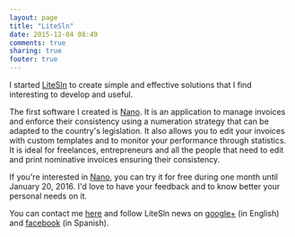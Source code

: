 ```yaml
---
layout: page
title: "LiteSln"
date: 2015-12-04 08:49
comments: true
sharing: true
footer: true
---
```


I started [LiteSln](http://litesln.com) to create simple and effective solutions that I find interesting to develop and useful.

The first software I created is [Nano](https://nano.litesln.com). It is an application to manage invoices and enforce their consistency using a numeration strategy that can be adapted to the country's legislation. It also allows you to edit your invoices with custom templates and to monitor your performance through statistics.  
It is ideal for freelances, entrepreneurs and all the people that need to edit and print nominative invoices ensuring their consistency.

If you're interested in [Nano](https://nano.litesln.com), you can try it for free during one month until January 20, 2016. I'd love to have your feedback and to know better your personal needs on it.

You can contact me [here](mailto:contact@litesln.com) and follow LiteSln news on [google+](https://plus.google.com/115367093201467260566) (in English) and [facebook](https://www.facebook.com/LiteSln-438977382967030) (in Spanish).
